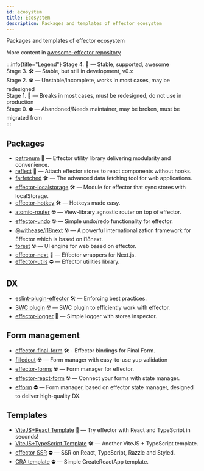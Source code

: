```yaml
---
id: ecosystem
title: Ecosystem
description: Packages and templates of effector ecosystem
---
```


Packages and templates of effector ecosystem

More content in [awesome-effector repository](https://github.com/effector/awesome)

:::info{title="Legend"}
Stage 4. 💚 — Stable, supported, awesome<br/>
Stage 3. 🛠️ — Stable, but still in development, v0.x<br/>
Stage 2. ☢️️ — Unstable/Incomplete, works in most cases, may be redesigned<br/>
Stage 1. 🧨 — Breaks in most cases, must be redesigned, do not use in production<br/>
Stage 0. ⛔️ — Abandoned/Needs maintainer, may be broken, must be migrated from<br/>
:::

## Packages

- [patronum](https://github.com/effector/patronum) 💚 — Effector utility library delivering modularity and convenience.
- [reflect](https://github.com/effector/reflect) 💚 — Attach effector stores to react components without hooks.
- [farfetched](https://farfetched.pages.dev) 🛠 — The advanced data fetching tool for web applications.
- [effector-localstorage](https://github.com/lessmess-dev/effector-localstorage) 🛠 — Module for effector that sync stores with localStorage.
- [effector-hotkey](https://github.com/kelin2025/effector-hotkey) 🛠 — Hotkeys made easy.
- [atomic-router](https://github.com/atomic-router/atomic-router) ☢️ — View-library agnostic router on top of effector.
- [effector-undo](https://github.com/tanyaisinmybed/effector-undo) ☢️ — Simple undo/redo functionality for effector.
- [@withease/i18next](https://withease.pages.dev/i18next) ☢️ — A powerful internationalization framework for Effector which is based on i18next.
- [forest](https://github.com/effector/effector/tree/master/packages/forest) ☢️ — UI engine for web based on effector.
- [effector-next](https://github.com/effector/nextjs) 🧨 — Effector wrappers for Next.js.
- [effector-utils](https://github.com/Kelin2025/effector-utils) ⛔ — Effector utilities library.

## DX

- [eslint-plugin-effector](https://eslint.effector.dev) 🛠 — Enforcing best practices.
- [SWC plugin](https://github.com/effector/swc-plugin) ☢️ — SWC plugin to efficiently work with effector.
- [effector-logger](https://github.com/effector/logger) 🧨 — Simple logger with stores inspector.

## Form management

- [effector-final-form](https://github.com/binjospookie/effector-final-form) 🛠️ - Effector bindings for Final Form.
- [filledout](https://filledout.github.io) ☢️ — Form manager with easy-to-use yup validation
- [effector-forms](https://github.com/aanation/effector-forms) ☢️ — Form manager for effector.
- [effector-react-form](https://github.com/GTOsss/effector-react-form) ☢️ — Connect your forms with state manager.
- [efform](https://github.com/tehSLy/efform) ⛔ — Form manager, based on effector state manager, designed to deliver high-quality DX.

## Templates

- [ViteJS+React Template](https://github.com/effector/vite-react-template) 💚 — Try effector with React and TypeScript in seconds!
- [ViteJS+TypeScript Template](https://github.com/mmnkuh/effector-vite-template) 🛠 — Another ViteJS + TypeScript template.
- [effector SSR](https://github.com/effector/razzle-template) ⛔️ — SSR on React, TypeScript, Razzle and Styled.
- [CRA template](https://github.com/effector/cra-template) ⛔️ — Simple CreateReactApp template.
